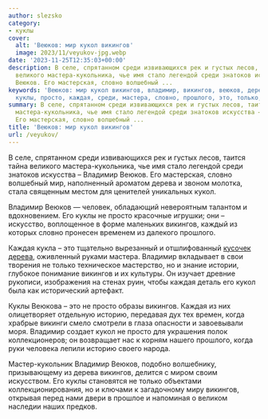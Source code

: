 ```yaml
---
author: slezsko
category:
- куклы
cover:
  alt: 'Веюков: мир кукол викингов'
  image: 2023/11/veyukov-jpg.webp
date: '2023-11-25T12:35:03+00:00'
description: В селе, спрятанном среди извивающихся рек и густых лесов, таится тайна
  великого мастера-кукольника, чье имя стало легендой среди знатоков искусства – Владимир
  Веюков. Его мастерская, словно волшебный ...
keywords: 'Веюков: мир кукол викингов, владимир, викингов, веюков, дерева, кукол,
  куклы, просто, каждая, среди, мастера, словно, прошлого, это, только, историю'
summary: В селе, спрятанном среди извивающихся рек и густых лесов, таится тайна великого
  мастера-кукольника, чье имя стало легендой среди знатоков искусства – Владимир Веюков.
  Его мастерская, словно волшебный ...
title: 'Веюков: мир кукол викингов'
url: /veyukov/
---
```


В селе, спрятанном среди извивающихся рек и густых лесов, таится тайна великого мастера-кукольника, чье имя стало легендой среди знатоков искусства – Владимир Веюков. Его мастерская, словно волшебный мир, наполненный ароматом дерева и звоном молотка, стала священным местом для ценителей уникальных кукол.

Владимир Веюков — человек, обладающий невероятным талантом и вдохновением. Его куклы не просто красочные игрушки; они – искусство, воплощенное в форме маленьких викингов, каждый из которых словно пронесен временем из далекого прошлого.

Каждая кукла – это тщательно вырезанный и отшлифованный [кусочек дерева](https://www.adora.ru/pyrography/), оживленный руками мастера. Владимир вкладывает в свои творения не только техническое мастерство, но и знание истории, глубокое понимание викингов и их культуры. Он изучает древние рукописи, изображения на стенах руин, чтобы каждая деталь его кукол была как исторический артефакт.

Куклы Веюкова – это не просто образы викингов. Каждая из них олицетворяет отдельную историю, передавая дух тех времен, когда храбрые викинги смело смотрели в глаза опасности и завоевывали моря. Владимир создает кукол не просто для украшения полок коллекционеров; он возвращает нас к корням нашего прошлого, когда руки человека лепили историю своего народа.

Мастер-кукольник Владимир Веюков, подобно волшебнику, призывающему из дерева викингов, делится с миром своим искусством. Его куклы становятся не только объектами коллекционирования, но и ключами к загадочному миру викингов, открывая перед нами двери в прошлое и напоминая о великом наследии наших предков.